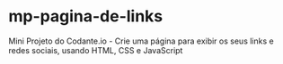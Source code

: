 # mp-pagina-de-links
Mini Projeto do Codante.io - Crie uma página para exibir os seus links e redes sociais, usando HTML, CSS e JavaScript
